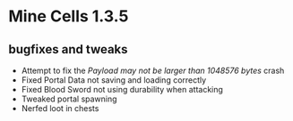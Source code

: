 # Mine Cells 1.3.5

## bugfixes and tweaks

- Attempt to fix the *Payload may not be larger than 1048576 bytes* crash
- Fixed Portal Data not saving and loading correctly
- Fixed Blood Sword not using durability when attacking
- Tweaked portal spawning
- Nerfed loot in chests